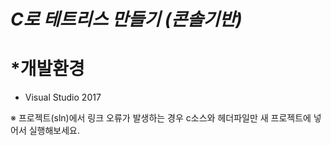 *C로 테트리스 만들기 (콘솔기반)*
============================

# *개발환경
  * Visual Studio 2017
  
※ 프로젝트(sln)에서 링크 오류가 발생하는 경우 c소스와 헤더파일만 새 프로젝트에 넣어서 실행해보세요.
